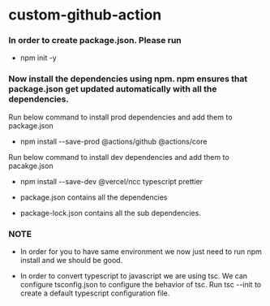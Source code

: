 # custom-github-action

### In order to create package.json. Please run
* npm init -y 

### Now install the dependencies using npm. npm ensures that package.json get updated automatically with all the dependencies.

Run below command to install prod dependencies and add them to package.json
* npm install --save-prod @actions/github @actions/core

Run below command to install dev dependencies and add them to pacakge.json
* npm install --save-dev @vercel/ncc typescript prettier

* package.json contains all the dependencies
* package-lock.json contains all the sub dependencies.

### NOTE
* In order for you to have same environment we now just need to run npm install and we should be good.

* In order to convert typescript to javascript we are using tsc. We can configure tsconfig.json to configure the behavior of tsc. Run tsc --init to create a default typescript configuration file.